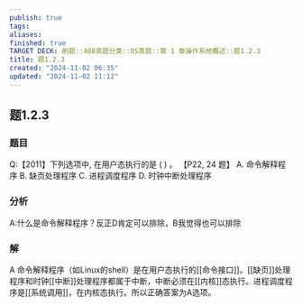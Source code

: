 ```yaml
---
publish: true
tags: 
aliases: 
finished: true
TARGET DECK: 刷题::408真题分类::OS真题::第 1 章操作系统概述::题1.2.3
title: 题1.2.3
created: "2024-11-02 06:35"
updated: "2024-11-02 11:12"
---
```

## 题1.2.3
### 题目
Q:【2011】下列选项中, 在用户态执行的是 ( ) 。 【P22, 24 题】
A. 命令解释程序 
B. 缺页处理程序 
C. 进程调度程序 
D. 时钟中断处理程序
### 分析
A:什么是命令解释程序？反正D肯定可以排除，B我觉得也可以排除
### 解
A
命令解释程序（如Linux的shell）是在用户态执行的[[命令接口]]。[[缺页]]处理程序和时钟[[中断]]处理程序都属于中断，中断必须在[[内核]]态执行。进程调度程序是[[系统调用]]，在内核态执行。所以正确答案为A选项。
